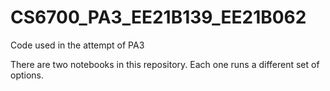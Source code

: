 # CS6700_PA3_EE21B139_EE21B062
Code used in the attempt of PA3

There are two notebooks in this repository. Each one runs a different set of options.
